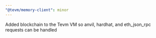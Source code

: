 ```yaml
---
"@tevm/memory-client": minor
---
```


Added blockchain to the Tevm VM so anvil, hardhat, and eth_json_rpc requests can be handled
